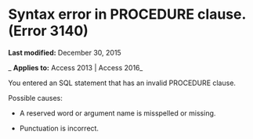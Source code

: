
# Syntax error in PROCEDURE clause. (Error 3140)

 **Last modified:** December 30, 2015

 _ **Applies to:** Access 2013 | Access 2016_

You entered an SQL statement that has an invalid PROCEDURE clause.

Possible causes:


- A reserved word or argument name is misspelled or missing.
    
- Punctuation is incorrect.
    

